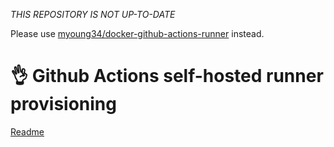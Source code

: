
*THIS REPOSITORY IS NOT UP-TO-DATE*

Please use [myoung34/docker-github-actions-runner](https://github.com/myoung34/docker-github-actions-runner) instead.

# 👌 Github Actions self-hosted runner provisioning

[Readme](./README.md.old)
